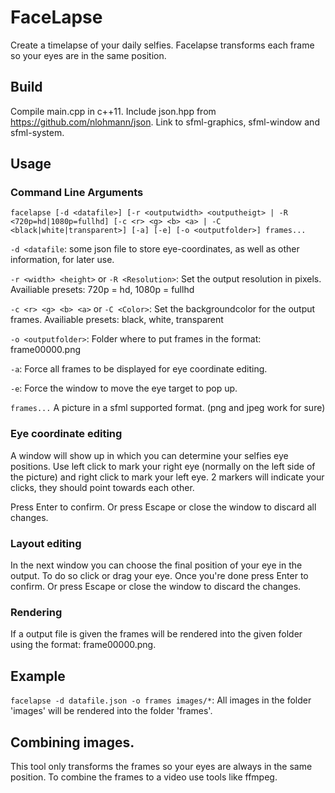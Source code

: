 # FaceLapse

Create a timelapse of your daily selfies. Facelapse transforms each frame so your eyes are in the same position.

## Build
Compile main.cpp in c++11. Include json.hpp from https://github.com/nlohmann/json.
Link to sfml-graphics, sfml-window and sfml-system.

## Usage
### Command Line Arguments
`facelapse [-d <datafile>] [-r <outputwidth> <outputheigt> | -R <720p=hd|1080p=fullhd] [-c <r> <g> <b> <a> | -C <black|white|transparent>] [-a] [-e] [-o <outputfolder>] frames...`

`-d <datafile`: some json file to store eye-coordinates, as well as other information, for later use.

`-r <width> <height>` or `-R <Resolution>`: Set the output resolution in pixels. Availiable presets: 
720p = hd, 1080p = fullhd

`-c <r> <g> <b> <a>` or `-C <Color>`: Set the backgroundcolor for the output frames. Availiable presets: 
black, white, transparent

`-o <outputfolder>`: Folder where to put frames in the format: frame00000.png

`-a`: Force all frames to be displayed for eye coordinate editing.

`-e`: Force the window to move the eye target to pop up.

`frames...` A picture in a sfml supported format. (png and jpeg work for sure)

### Eye coordinate editing
A window will show up in which you can determine your selfies eye positions. Use left click to mark your right eye (normally on the left side of the picture) and right click to mark your left eye. 2 markers will indicate your clicks, they should point towards each other.

Press Enter to confirm. Or press Escape or close the window to discard all changes.

### Layout editing
In the next window you can choose the final position of your eye in the output. To do so click or drag your eye. Once you're done press Enter to confirm. Or press Escape or close the window to discard the changes.

### Rendering
If a output file is given the frames will be rendered into the given folder using the format: frame00000.png.

## Example
`facelapse -d datafile.json -o frames images/*`: All images in the folder 'images' will be rendered into the folder 'frames'. 

## Combining images.
This tool only transforms the frames so your eyes are always in the same position. To combine the frames to a video use tools like ffmpeg.
